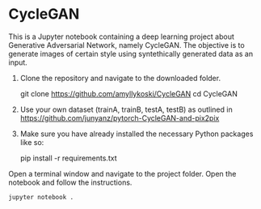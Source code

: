 # CycleGAN
This is a Jupyter notebook containing a deep learning project about Generative Adversarial Network, namely CycleGAN.
The objective is to generate images of certain style using syntethically generated data as an input.

1.  Clone the repository and navigate to the downloaded folder.

	git clone https://github.com/amyllykoski/CycleGAN
	cd CycleGAN

2. 	Use your own dataset (trainA, trainB, testA, testB) as outlined in https://github.com/junyanz/pytorch-CycleGAN-and-pix2pix

3. Make sure you have already installed the necessary Python packages like so:

    pip install -r requirements.txt

Open a terminal window and navigate to the project folder. Open the notebook and follow the instructions.

	jupyter notebook .
	
